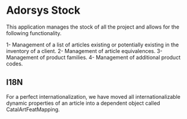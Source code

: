 Adorsys Stock
=========================

This application manages the stock of all the project and allows for the following functionality.

1- Management of a list of articles existing or potentially existing in the inventory of a client. 
2- Management of article equivalences.
3- Management of product families.
4- Management of additional product codes.


I18N
----

For a perfect internationalization, we have moved all internationalizable dynamic properties of an article into a dependent object called CatalArtFeatMapping. 